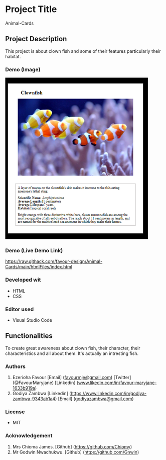 # Project Title
  Animal-Cards

  ## Project Description
This project is about clown fish and some of their features particularly their habitat.


### Demo (Image)
![A_Screenshot_of_this_project](/images/Capture.PNG "venue page image.")

### Demo (Live Demo Link)
https://raw.githack.com/favour-design/Animal-Cards/main/htmlFiles/index.html

### Developed wit
* HTML
* CSS

### Editor used
* Visual Studio Code

## Functionalities
To create great awareness about clown fish, their character, their characteristics and all about them. It's actually an intresting fish.

### Authors
1.  Ezerioha Favour
  [Email] (favourmje@gmail.com)
  [Twitter] (@FavourMaryjane)
  [Linkedin] (www.likedin.com/in/favour-maryjane-1633b919a)
2. Godiya Zambwa 
  [Linkedin] (https://www.linkedin.com/in/godiya-zambwa-9343ab1a4) 
  [Email] (godiyazambwa@gmail.com)

### License
* MIT 

### Acknowledgement
1. Mrs Chioma James. [Github] (https://github.com/Chiomy)
2. Mr Godwin Nwachukwu. [Github] (https://github.com/Gnwin)

